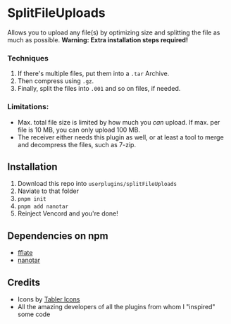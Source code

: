 # SplitFileUploads
Allows you to upload any file(s) by optimizing size and splitting the file as much as possible.
**Warning: Extra installation steps required!**

### Techniques
1. If there's multiple files, put them into a `.tar` Archive.
2. Then compress using `.gz`.
3. Finally, split the files into `.001` and so on files, if needed.

### Limitations:
- Max. total file size is limited by how much you _can_ upload. If max. per file is 10 MB, you can only upload 100 MB.
- The receiver either needs this plugin as well, or at least a tool to merge and decompress the files, such as 7-zip.

## Installation
1. Download this repo into `userplugins/splitFileUploads`
2. Naviate to that folder
3. `pnpm init`
4. `pnpm add nanotar`
5. Reinject Vencord and you're done!

## Dependencies on npm
- [fflate](https://www.npmjs.com/package/fflate)
- [nanotar](https://www.npmjs.com/package/nanotar)

## Credits
- Icons by [Tabler Icons](https://tabler.io/icons)
- All the amazing developers of all the plugins from whom I "inspired" some code
